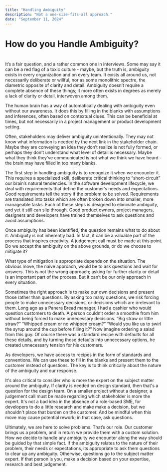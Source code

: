 ```yaml
---
title: "Handling Ambiguity"
description: "Not a one-size-fits-all approach."
date: "September 11, 2024"
---
```


# How do you Handle Ambiguity?  
#  

<p></p>
<p>It’s a fair question, and a rather common one in interviews. Some may say it can be a red flag of a toxic culture - maybe, but the truth is, ambiguity exists in every organization and on every team. It exists all around us, not necessarily deliberate or willful, nor as some monolithic spectre, the diametric opposite of clarity and detail. Ambiguity doesn’t require a complete absence of these things; it more often exists in degrees as merely a lack of clarity or detail, interwoven among them.</p> 
  
<p>The human brain has a way of automatically dealing with ambiguity even without our awareness. It does this by filling in the blanks with assumptions and inferences, often based on contextual clues. This can be beneficial at times, but not  necessarily in a project management or product development setting.</p>
  
<p>Often, stakeholders may deliver ambiguity unintentionally. They may not know what information is needed by the next link in the stakeholder chain. Maybe they are conveying an idea they don’t realize  is not fully formed, or perhaps they don’t understand what level of detail is necessary. Maybe what they think they’ve communicated is not what we think we have heard - the brain may have filled in too many blanks.</p>  
  
<p>The first step in handling ambiguity is to recognize it when we encounter it. This requires a specialized skill, deliberate critical thinking to “short-circuit” our brain’s natural tendencies. In the software development lifecycle, we deal with requirements that define the customer’s needs and expectations. Good requirements tell the story if the problem to be solved. Requirements are translated into tasks which are often broken down into smaller, more manageable tasks. Each of these steps is designed to eliminate ambiguity, and yet it still can slip through. Good product owners, project managers, designers and developers have trained themselves to ask questions and avoid assumptions.</p>  

<p>Once ambiguity has been identified, the question remains what to do about it. Ambiguity is not inherently bad. In fact, it can be a valuable part of the process that inspires creativity. A judgement call must be made at this point. Do we accept the ambiguity on the above grounds, or do we choose to mitigate it?</p>  

<p>What type of mitigation is appropriate depends on the situation. The obvious move, the naive approach, would be to ask questions and wait for answers. This is not the wrong approach; asking for further clarity or detail is an important part of the process. But it can’t be our only approach in every situation.</p>  

<p>Sometimes the right approach is to make our own decisions and present those rather than questions. By asking too many questions, we risk forcing people to make unnecessary decisions, or decisions which are irrelevant to them. Long ago as a Panera Bread manager, I had a cashier who would question customers to death. A person couldn’t order a smoothie from him without being forced to make unnecessary decisions. “Big straw or little straw?” “Whipped cream or no whipped cream?” “Would you like us to swirl the syrup around the cup before filling it?” Now imagine ordering a salad from this guy. Of course there was a standard recipe with defaults for all these details, and by turning those defaults into unnecessary options, he created unnecessary tension for his customers.</p>  

<p>As developers, we have access to recipes in the form of standards and conventions. We can use these to fill in the blanks and present them to the customer instead of questions. The key is to think critically about the nature of the ambiguity and our response.</p>  

<p>It's also critical to consider who is more the expert on the subject matter around the ambiguity. If clarity is needed on design standard, then that's a question for the design team. On a smaller project without a designer, a judgement call must be made regarding which stakeholder is more the expert. It's not a bad idea in the absence of a role-based SME, for developers to do a little research and make make a decision, but we shouldn't place that burden on the customer. And be mindful when this move may cause potential rework; in that case, ask questions.</p>  

<p>Ultimately, we are here to solve problems. That’s our role. Our customer brings us a problem, and in return we provide them with a custom solution. How we decide to handle any ambiguity we encounter along the way should be guided by that simple fact. If the ambiguity relates to the nature of their problem, their needs or expectations, its appropriate to ask them questions to clear up any ambiguity. Otherwise, questions go to the subject matter expert. If that person is you, make a decision based on your expertise, research and best judgement.</p>  
